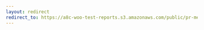 ```yaml
---
layout: redirect
redirect_to: https://a8c-woo-test-reports.s3.amazonaws.com/public/pr-merge/39845/api/index.html
---
```


